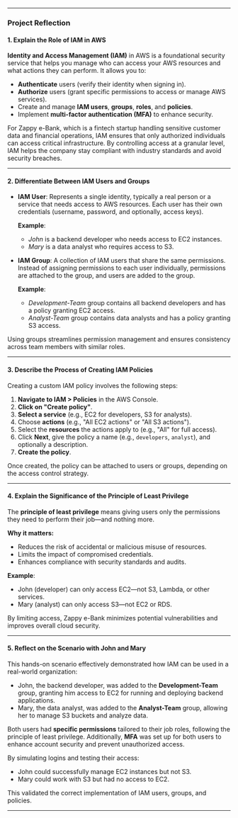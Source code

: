 
---

### **Project Reflection**

#### **1. Explain the Role of IAM in AWS**

**Identity and Access Management (IAM)** in AWS is a foundational security service that helps you manage who can access your AWS resources and what actions they can perform. It allows you to:

- **Authenticate** users (verify their identity when signing in).
- **Authorize** users (grant specific permissions to access or manage AWS services).
- Create and manage **IAM users**, **groups**, **roles**, and **policies**.
- Implement **multi-factor authentication (MFA)** to enhance security.
  
For Zappy e-Bank, which is a fintech startup handling sensitive customer data and financial operations, IAM ensures that only authorized individuals can access critical infrastructure. By controlling access at a granular level, IAM helps the company stay compliant with industry standards and avoid security breaches.

---

#### **2. Differentiate Between IAM Users and Groups**

- **IAM User**: Represents a single identity, typically a real person or a service that needs access to AWS resources. Each user has their own credentials (username, password, and optionally, access keys).

  **Example**:  
  - *John* is a backend developer who needs access to EC2 instances.
  - *Mary* is a data analyst who requires access to S3.

- **IAM Group**: A collection of IAM users that share the same permissions. Instead of assigning permissions to each user individually, permissions are attached to the group, and users are added to the group.

  **Example**:  
  - *Development-Team* group contains all backend developers and has a policy granting EC2 access.
  - *Analyst-Team* group contains data analysts and has a policy granting S3 access.

Using groups streamlines permission management and ensures consistency across team members with similar roles.

---

#### **3. Describe the Process of Creating IAM Policies**

Creating a custom IAM policy involves the following steps:

1. **Navigate to IAM > Policies** in the AWS Console.
2. **Click on "Create policy"**.
3. **Select a service** (e.g., EC2 for developers, S3 for analysts).
4. Choose **actions** (e.g., "All EC2 actions" or "All S3 actions").
5. Select the **resources** the actions apply to (e.g., "All" for full access).
6. Click **Next**, give the policy a name (e.g., `developers`, `analyst`), and optionally a description.
7. **Create the policy**.

Once created, the policy can be attached to users or groups, depending on the access control strategy.

---

#### **4. Explain the Significance of the Principle of Least Privilege**

The **principle of least privilege** means giving users only the permissions they need to perform their job—and nothing more.

**Why it matters:**
- Reduces the risk of accidental or malicious misuse of resources.
- Limits the impact of compromised credentials.
- Enhances compliance with security standards and audits.

**Example**:
- John (developer) can only access EC2—not S3, Lambda, or other services.
- Mary (analyst) can only access S3—not EC2 or RDS.

By limiting access, Zappy e-Bank minimizes potential vulnerabilities and improves overall cloud security.

---

#### **5. Reflect on the Scenario with John and Mary**

This hands-on scenario effectively demonstrated how IAM can be used in a real-world organization:

- John, the backend developer, was added to the **Development-Team** group, granting him access to EC2 for running and deploying backend applications.
- Mary, the data analyst, was added to the **Analyst-Team** group, allowing her to manage S3 buckets and analyze data.

Both users had **specific permissions** tailored to their job roles, following the principle of least privilege. Additionally, **MFA** was set up for both users to enhance account security and prevent unauthorized access.

By simulating logins and testing their access:
- John could successfully manage EC2 instances but not S3.
- Mary could work with S3 but had no access to EC2.

This validated the correct implementation of IAM users, groups, and policies.

---
